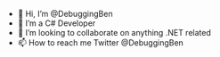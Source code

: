 - 👋 Hi, I’m @DebuggingBen
- 🌱 I’m a C# Developer
- 💞️ I’m looking to collaborate on anything .NET related
- 📫 How to reach me Twitter @DebuggingBen

